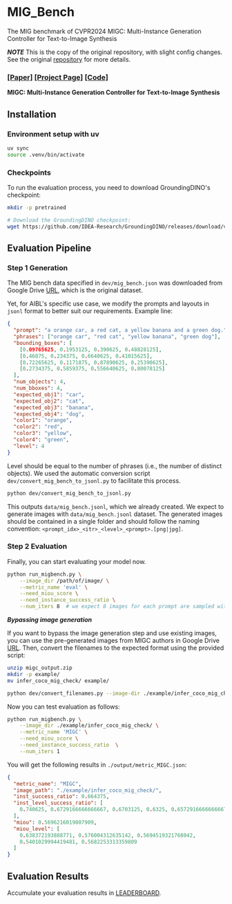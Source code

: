 # MIG_Bench

The MIG benchmark of CVPR2024 MIGC: Multi-Instance Generation Controller for Text-to-Image Synthesis

**_NOTE_** This is the copy of the original repository, with slight config changes. See the original [repository](https://github.com/LeyRio/MIG_Bench) for more details.

### [[Paper]](https://arxiv.org/pdf/2402.05408.pdf) [[Project Page]](https://migcproject.github.io/) [[Code]](https://github.com/limuloo/MIGC)

**MIGC: Multi-Instance Generation Controller for Text-to-Image Synthesis**

## Installation

### Environment setup with uv

```bash
uv sync
source .venv/bin/activate
```

### Checkpoints

To run the evaluation process, you need to download GroundingDINO's checkpoint:

```bash
mkdir -p pretrained

# Download the GroundingDINO checkpoint:
wget https://github.com/IDEA-Research/GroundingDINO/releases/download/v0.1.0-alpha/groundingdino_swint_ogc.pth -O pretrained/groundingdino_swint_ogc.pth
```

## Evaluation Pipeline

### Step 1 Generation

The MIG bench data specified in `dev/mig_bench.json` was downloaded from Google Drive [URL](https://drive.google.com/drive/folders/1mXxO7miVqgTq3N6q2QS7gFp_ML-qpsw2?usp=sharing), which is the original dataset.

Yet, for AIBL's specific use case, we modify the prompts and layouts in `jsonl` format to better suit our requirements. Example line:

```json
{
  "prompt": "a orange car, a red cat, a yellow banana and a green dog.",
  "phrases": ["orange car", "red cat", "yellow banana", "green dog"],
  "bounding_boxes": [
    [0.09765625, 0.1953125, 0.390625, 0.48828125],
    [0.46875, 0.234375, 0.6640625, 0.41015625],
    [0.72265625, 0.1171875, 0.87890625, 0.25390625],
    [0.2734375, 0.5859375, 0.556640625, 0.80078125]
  ],
  "num_objects": 4,
  "num_bboxes": 4,
  "expected_obj1": "car",
  "expected_obj2": "cat",
  "expected_obj3": "banana",
  "expected_obj4": "dog",
  "color1": "orange",
  "color2": "red",
  "color3": "yellow",
  "color4": "green",
  "level": 4
}
```

Level should be equal to the number of phrases (i.e., the number of distinct objects). We used the automatic conversion script `dev/convert_mig_bench_to_jsonl.py` to facilitate this process.

```bash
python dev/convert_mig_bench_to_jsonl.py
```

This outputs `data/mig_bench.jsonl`, which we already created.
We expect to generate images with `data/mig_bench.jsonl` dataset. The generated images should be contained in a single folder and should follow the naming convention: `<prompt_idx>_<itr>_<level>_<prompt>.[png|jpg]`.

### Step 2 Evaluation

Finally, you can start evaluating your model now.

```bash
python run_migbench.py \
    --image_dir /path/of/image/ \
    --metric_name 'eval' \
    --need_miou_score \
    --need_instance_success_ratio \
    --num_iters 8  # we expect 8 images for each prompt are sampled with different initial seeds
```

**_Bypassing image generation_**

If you want to bypass the image generation step and use existing images, you can use the pre-generated images from MIGC authors in Google Drive [URL](https://drive.google.com/drive/folders/1UyhNpZ099OTPy5ILho2cmWkiOH2j-FrB). Then, convert the filenames to the expected format using the provided script:

```bash
unzip migc_output.zip
mkdir -p example/
mv infer_coco_mig_check/ example/

python dev/convert_filenames.py --image-dir ./example/infer_coco_mig_check --dataset ./data/mig_bench.jsonl --no-dry-run
```

Now you can test evaluation as follows:

```bash
python run_migbench.py \
    --image_dir ./example/infer_coco_mig_check/ \
    --metric_name 'MIGC' \
    --need_miou_score \
    --need_instance_success_ratio  \
    --num_iters 1
```

You will get the following results in `./output/metric_MIGC.json`:

```json
{
  "metric_name": "MIGC",
  "image_path": "./example/infer_coco_mig_check/",
  "inst_success_ratio": 0.664375,
  "inst_level_success_ratio": [
    0.740625, 0.6729166666666667, 0.6703125, 0.6325, 0.6572916666666667
  ],
  "miou": 0.5696216019807909,
  "miou_level": [
    0.638372193888771, 0.576004312635142, 0.5694519321768042,
    0.5401029994419481, 0.5682253313359809
  ]
}
```

## Evaluation Results

Accumulate your evaluation results in [LEADERBOARD](LEADERBOARD.md).

